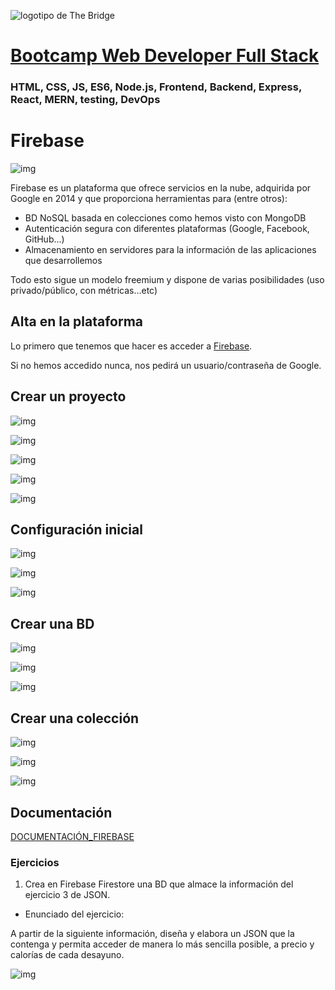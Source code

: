 ![logotipo de The Bridge](https://user-images.githubusercontent.com/27650532/77754601-e8365180-702b-11ea-8bed-5bc14a43f869.png  "logotipo de The Bridge")


# [Bootcamp Web Developer Full Stack](https://www.thebridge.tech/bootcamps/bootcamp-fullstack-developer/)

### HTML, CSS,  JS, ES6, Node.js, Frontend, Backend, Express, React, MERN, testing, DevOps

# Firebase

![img](../../../assets/core/clase18/firebase.png)


Firebase es un plataforma que ofrece servicios en la nube, adquirida por Google en 2014 y que proporciona herramientas para (entre otros): 

- BD NoSQL basada en colecciones como hemos visto con MongoDB
- Autenticación segura con diferentes plataformas (Google, Facebook, GitHub...)
- Almacenamiento en servidores para la información de las aplicaciones que desarrollemos

Todo esto sigue un modelo freemium y dispone de varias posibilidades (uso privado/público, con métricas...etc)

## Alta en la plataforma
Lo primero que tenemos que hacer es acceder a [Firebase](https://firebase.google.com/).

Si no hemos accedido nunca, nos pedirá un usuario/contraseña de Google.

## Crear un proyecto

![img](../../../assets/core/clase18/crear_proyecto_firebase_1.png)

![img](../../../assets/core/clase18/crear_proyecto_firebase_2.png)

![img](../../../assets/core/clase18/crear_proyecto_firebase_3.png)

![img](../../../assets/core/clase18/crear_proyecto_firebase_4.png)

![img](../../../assets/core/clase18/crear_proyecto_firebase_5.png)


## Configuración inicial

![img](../../../assets/core/clase18/configuracion_firebase_1.png)

![img](../../../assets/core/clase18/configuracion_firebase_2.png)

![img](../../../assets/core/clase18/configuracion_firebase_3.png)


## Crear una BD

![img](../../../assets/core/clase18/crear_bd_firebase_1.png)

![img](../../../assets/core/clase18/crear_bd_firebase_2.png)

![img](../../../assets/core/clase18/crear_bd_firebase_3.png)

## Crear una colección

![img](../../../assets/core/clase18/crear_coleccion_firestore_1.png)

![img](../../../assets/core/clase18/crear_coleccion_firestore_2.png)

![img](../../../assets/core/clase18/crear_coleccion_firestore_3.png)

## Documentación 

[DOCUMENTACIÓN_FIREBASE](https://firebase.google.com/docs)


### Ejercicios 
1. Crea en Firebase Firestore una BD que almace la información del ejercicio 3 de JSON. 

- Enunciado del ejercicio: 

A partir de la siguiente información, diseña y elabora un JSON que la contenga y permita acceder de manera lo más sencilla posible, a precio y calorías de cada desayuno.

![img](../../../assets/core/clase7/ejercicio.png)




